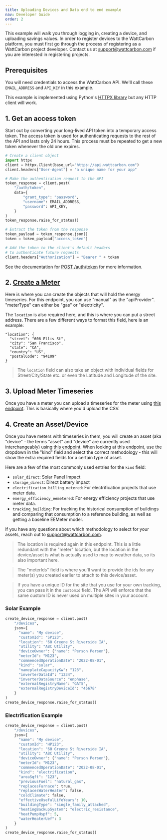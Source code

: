 ```yaml
---
title: Uploading Devices and Data end to end example
nav: Developer Guide
order: 2
---
```


This example will walk you through logging in, creating a device, and uploading savings values. In order to register devices to the WattCarbon platform, you must first go through the process of registering as a WattCarbon project developer. Contact us at <support@wattcarbon.com> if you are interested in registering projects.

## Prerequisites

You will need credentials to access the WattCarbon API. We'll call these `EMAIL_ADDRESS` and `API_KEY` in this example.

This example is implemented using Python's [HTTPX library](https://www.python-httpx.org/) but any HTTP client will work.

## 1. Get an access token

Start out by converting your long-lived API token into a temporary access token. The access token is used for authenticating requests to the rest of the API and lasts only 24 hours. This process must be repeated to get a new token whenever the old one expires.

```python
# Create a client object
import httpx
client = httpx.Client(base_url="https://api.wattcarbon.com")
client.headers["User-Agent"] = "a unique name for your app"

# Make the authentication request to the API
token_response = client.post(
    "/auth/token",
    data={
        "grant_type": "password",
        "username": EMAIL_ADDRESS,
        "password": API_KEY,
    }
)
token_response.raise_for_status()

# Extract the token from the response
token_payload = token_response.json()
token = token_payload["access_token"]

# Add the token to the client's default headers
# to authenticate future requests
client.headers["Authorization"] = "Bearer " + token
```

See the documentation for [POST /auth/token](https://api.wattcarbon.com/#tag/Tokens/operation/create_token_auth_token_post) for more information.


## 2. [Create a Meter](https://api.wattcarbon.com/#tag/Meters/operation/Meters-create_meter)

Here is where you can create the objects that will hold the energy timeseries. For this endpoint, you can use "manual" as the "apiProvider". "meterType" can either be "gas" or "electricity".

The `location` is also required here, and this is where you can put a street address. There are a few different ways to format this field, here is an example:

```
"location": {
  "street": "606 Ellis St",
  "city": "San Francisco",
  "state": "CA",
  "country": "US",
  "postalCode": "94109"
}
```

> The `location` field can also take an object with individual fields for Street/City/State etc. or even the Latitude and Longitude of the site.

## 3. Upload Meter Timeseries

Once you have a meter you can upload a timeseries for the meter using [this endpoint](https://api.wattcarbon.com/#tag/Meters/operation/Meters-upload_meter_intervals). This is basically where you'd upload the CSV.

## 4. Create an Asset/Device

Once you have meters with timeseries in them, you will create an asset (aka "device" - the terms "asset" and "device" are currently used interchangeably) using [this endpoint](https://api.wattcarbon.com/#tag/Devices/operation/Devices-create_device). When looking at this endpoint, use the dropdown in the "kind" field and select the correct methodology - this will show the extra required fields for a certain type of asset.

Here are a few of the most commonly used entries for the `kind` field:

- `solar_direct`: Solar Panel Impact
- `storage_direct`: Direct battery impact
- `electrification_billing_metered`: For electrification projects that use meter data.
- `energy_efficiency_eemetered`: For energy efficiency projects that use meter data.
- `tracking_building`: For tracking the historical consumption of buildings and comparing that consumption to a reference building, as well as getting a baseline EEMeter model.

If you have any questions about which methodology to select for your assets, reach out to support@wattcarbon.com.

> The location is required again in this endpoint. This is a little redundant with the "meter" location, but the location in the device/asset is what is actually used to map to weather data, so its also important here.

> The "meterIds" field is where you'll want to provide the ids for any meter(s) you created earlier to attach to this device/asset.

> If you have a unique ID for the site that you use for your own tracking, you can pass it in the `customId` field. The API will enforce that the same custom ID is never used on multiple sites in your account.

### Solar Example

```python
create_device_response = client.post(
    "/devices",
    json={
      "name": "My device",
      "customId": "SP123",
      "location": "60 Greene St Riverside IA",
      "utility": "ABC Utility",
      "deviceOwner": {"name": "Person Person"},
      "meterId": "M123",
      "commencedOperationDate": "2022-08-01",
      "kind": "solar",
      "nameplateCapacityKw": "123",
      "inverterDataId": "1234",
      "inverterDataSource": "enphase",
      "externalRegistryName": "GATS",
      "externalRegistryDeviceId": "45678"
    }
)
create_device_response.raise_for_status()
```

### Electrification Example

```python
create_device_response = client.post(
    "/devices",
    json={
      "name": "My device",
      "customId": "HP123",
      "location": "60 Greene St Riverside IA",
      "utility": "ABC Utility",
      "deviceOwner": {"name": "Person Person"},
      "meterId": "M123",
      "commencedOperationDate": "2022-08-01",
      "kind": "electrification",
      "areaSqft": "123",
      "previousFuel": "natural_gas",
      "replacesFurnace": true,
      "replacesWaterHeater": false,
      "coldClimate": false,
      "effectiveUsefulLifeYears": 10,
      "buildingType": "single_family_attached",
      "heatingBackupSystem": "electric_resistance",
      "heatPumpHspf": 5,
      "waterHeaterUef": 3
    }
)
create_device_response.raise_for_status()
```
